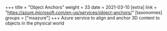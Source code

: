 +++
title = "Object Anchors"
weight = 33
date = 2021-03-10
[extra]
link = "https://azure.microsoft.com/en-us/services/object-anchors/"
[taxonomies]
groups = ["msazure"]
+++
Azure service to align and anchor 3D content to objects in the physical world

